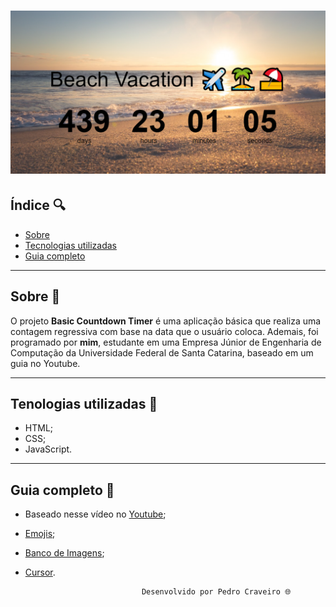 <h1>
    <img src="projeto.png">
</h1>

## Índice 🔍
- [Sobre](#-sobre)
- [Tecnologias utilizadas](#-tecnologias-utilizadas)
- [Guia completo](#-guia-completo)

---
## Sobre 📑

O projeto **Basic Countdown Timer** é uma aplicação básica que realiza uma contagem regressiva com base na data que o usuário coloca. Ademais, foi programado por **mim**, estudante em uma Empresa Júnior de Engenharia de Computação da Universidade Federal de Santa Catarina, baseado em um guia no Youtube.

---


## Tenologias utilizadas 📑

- HTML;
- CSS;
- JavaScript.

---

## Guia completo 📑

- Baseado nesse vídeo no [Youtube](https://www.youtube.com/watch?v=dtKciwk_si4&t=1s); 
- [Emojis](https://emojipedia.org/);
- [Banco de Imagens](https://www.pexels.com/pt-br/);
- [Cursor](https://www.cursors-4u.com/cursor/2008/12/22/world-of-warcraft-wow-hand-armor.html).

                                Desenvolvido por Pedro Craveiro 🌐
